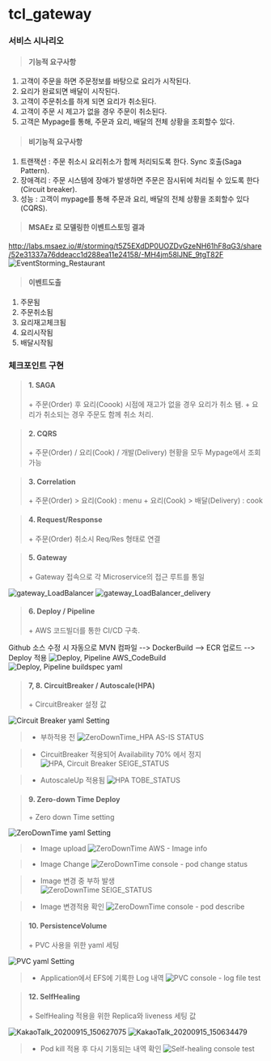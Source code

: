 # tcl_gateway

<h3>서비스 시나리오</h3>

  > <h4>기능적 요구사항</h4>
  1. 고객이 주문을 하면 주문정보를 바탕으로 요리가 시작된다.
  2. 요리가 완료되면 배달이 시작된다. 
  3. 고객이 주문취소를 하게 되면 요리가 취소된다.
  4. 고객이 주문 시 제고가 없을 경우 주문이 취소된다. 
  5. 고객은 Mypage를 통해, 주문과 요리, 배달의 전체 상황을 조회할수 있다.


  > <h4>비기능적 요구사항</h4>
  1. 트랜잭션
    : 주문 취소시 요리취소가 함께 처리되도록 한다. Sync 호출(Saga Pattern).
  2. 장애격리
    : 주문 시스템에 장애가 발생하면 주문은 잠시뒤에 처리될 수 있도록 한다(Circuit breaker).
  3. 성능 
    : 고객이 mypage를 통해 주문과 요리, 배달의 전체 상황을 조회할수 있다(CQRS).


  > <h4>MSAEz 로 모델링한 이벤트스토밍 결과</h4>  
http://labs.msaez.io/#/storming/t5Z5EXdDP0UOZDvGzeNH61hF8qG3/share/52e31337a76ddeacc1d288ea11e24158/-MH4jm58lJNE_9tgT82F
![EventStorming_Restaurant](https://user-images.githubusercontent.com/54210936/93165941-4bda4580-f758-11ea-9195-bc577796b8d0.png)


  > <h4>이벤트도출</h4>
  1. 주문됨
  2. 주문취소됨
  3. 요리재고체크됨
  4. 요리시작됨
  5. 배달시작됨

<h3>체크포인트 구현</h3>

><h4>1. SAGA</h4>
>+ 주문(Order) 후 요리(Coook) 시점에 재고가 없을 경우 요리가 취소 됌.
>+ 요리가 취소되는 경우 주문도 함께 취소 처리.

><h4>2. CQRS</h4>
>+ 주문(Order) / 요리(Cook) / 개발(Delivery) 현황을 모두 Mypage에서 조회 가능


><h4>3. Correlation</h4>
>+ 주문(Order) > 요리(Cook) : menu
>+ 요리(Cook) > 배달(Delivery) : cook


><h4>4. Request/Response</h4>
>+ 주문(Order) 취소시 Req/Res 형태로 연결


><h4>5. Gateway</h4>
>+ Gateway 접속으로 각 Microservice의 접근 루트를 통일
![gateway_LoadBalancer](https://user-images.githubusercontent.com/54210936/93172197-5b13c000-f765-11ea-9e31-aeb17c091f42.png)
![gateway_LoadBalancer_delivery](https://user-images.githubusercontent.com/54210936/93172200-5bac5680-f765-11ea-906f-d6edb1c8ec94.png)


 ><h4>6. Deploy / Pipeline</h4>
>+ AWS 코드빌더를 통한 CI/CD 구축.
Github 소스 수정 시 자동으로 MVN 컴파일 --> DockerBuild --> ECR 업로드 --> Deploy 적용
![Deploy, Pipeline  AWS_CodeBuild](https://user-images.githubusercontent.com/54210936/93167299-50ecc400-f75b-11ea-9568-331955fb320d.jpg)
![Deploy, Pipeline  buildspec yaml](https://user-images.githubusercontent.com/54210936/93167305-52b68780-f75b-11ea-8d55-33f3a9f6e9e8.jpg)


  ><h4>7, 8. CircuitBreaker / Autoscale(HPA)</h4>
>+ CircuitBreaker 설정 값
![Circuit Breaker  yaml Setting](https://user-images.githubusercontent.com/54210936/93168671-68797c00-f75e-11ea-926d-6de0dd8acffd.jpg)

>+ 부하적용 전
![ZeroDownTime_HPA  AS-IS STATUS](https://user-images.githubusercontent.com/54210936/93167881-8d6cef80-f75c-11ea-853b-a3734f7af356.jpg)

>+ CircuitBreaker 적용되어 Availability 70% 에서 정지
![HPA, Circuit Breaker  SEIGE_STATUS](https://user-images.githubusercontent.com/54210936/93168766-9ced3800-f75e-11ea-9d6b-fdf37591b97a.jpg)

>+ AutoscaleUp 적용됨
![HPA  TOBE_STATUS](https://user-images.githubusercontent.com/54210936/93167897-95c52a80-f75c-11ea-8f0e-51a94332141b.jpg)


><h4> 9. Zero-down Time Deploy</h4>
>+ Zero down Time setting
![ZeroDownTime  yaml Setting](https://user-images.githubusercontent.com/54210936/93168241-59de9500-f75d-11ea-85b6-1b87b09359ab.jpg)

>+ Image upload
![ZeroDownTime  AWS - Image info](https://user-images.githubusercontent.com/54210936/93168819-baba9d00-f75e-11ea-8b92-54db92767163.jpg)

>+ Image Change
![ZeroDownTime  console - pod change status](https://user-images.githubusercontent.com/54210936/93168822-bbebca00-f75e-11ea-8cf0-ab28fbddf6dd.jpg)

>+ Image 변경 중 부하 발생                                                                                                                                                      
![ZeroDownTime  SEIGE_STATUS](https://user-images.githubusercontent.com/54210936/93168826-bd1cf700-f75e-11ea-801d-c83912df06b4.jpg)

>+ Image 변경적용 확인
![ZeroDownTime  console - pod describe](https://user-images.githubusercontent.com/54210936/93168825-bc846080-f75e-11ea-91d8-bd8e9aa9dadd.jpg)


><h4> 10. PersistenceVolume</h4>
>+ PVC 사용을 위한 yaml 세팅
![PVC  yaml Setting](https://user-images.githubusercontent.com/54210936/93169153-711e8200-f75f-11ea-901d-d168a01284a3.jpg)
>+ Application에서 EFS에 기록한 Log 내역
![PVC  console - log file test](https://user-images.githubusercontent.com/54210936/93169149-6f54be80-f75f-11ea-8d97-28e3720c82e1.jpg)


><h4> 12. SelfHealing</h4>
>+ SelfHealing 적용을 위한 Replica와 liveness 세팅 값                                                                                     
![KakaoTalk_20200915_150627075](https://user-images.githubusercontent.com/54210936/93172478-e68d5100-f765-11ea-9321-9f960f245d83.jpg)
![KakaoTalk_20200915_150634479](https://user-images.githubusercontent.com/54210936/93172487-e7be7e00-f765-11ea-9e33-eb6c8fb5875c.jpg)

>+ Pod kill 적용 후 다시 기동되는 내역 확인
![Self-healing  console test](https://user-images.githubusercontent.com/54210936/93169273-b93da480-f75f-11ea-939e-925352bc13bd.jpg)

